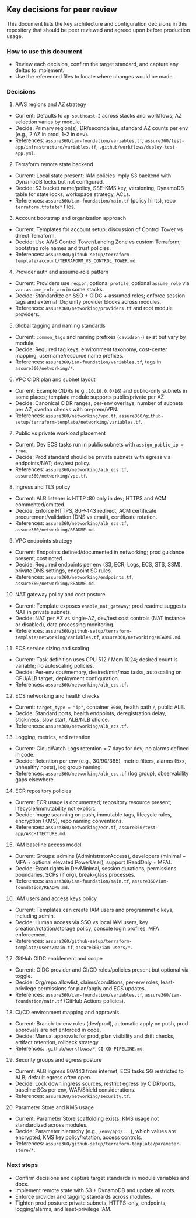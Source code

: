 ## Key decisions for peer review

This document lists the key architecture and configuration decisions in this repository that should be peer reviewed and agreed upon before production usage.

### How to use this document
- Review each decision, confirm the target standard, and capture any deltas to implement.
- Use the referenced files to locate where changes would be made.

### Decisions

1) AWS regions and AZ strategy
- Current: Defaults to `ap-southeast-2` across stacks and workflows; AZ selection varies by module.
- Decide: Primary region(s), DR/secondaries, standard AZ counts per env (e.g., 2 AZ in prod, 1–2 in dev).
- References: `assure360/iam-foundation/variables.tf`, `assure360/test-app/infrastructure/variables.tf`, `.github/workflows/deploy-test-app.yml`.

2) Terraform remote state backend
- Current: Local state present; IAM policies imply S3 backend with DynamoDB locks but not configured.
- Decide: S3 bucket name/policy, SSE-KMS key, versioning, DynamoDB table for state locks, workspace strategy, ACLs.
- References: `assure360/iam-foundation/main.tf` (policy hints), repo `terraform.tfstate*` files.

3) Account bootstrap and organization approach
- Current: Templates for account setup; discussion of Control Tower vs direct Terraform.
- Decide: Use AWS Control Tower/Landing Zone vs custom Terraform; bootstrap role names and trust policies.
- References: `assure360/github-setup/terraform-template/account/TERRAFORM_VS_CONTROL_TOWER.md`.

4) Provider auth and assume-role pattern
- Current: Providers use `region`, optional `profile`, optional `assume_role` via `var.assume_role_arn` in some stacks.
- Decide: Standardize on SSO + OIDC + assumed roles; enforce session tags and external IDs; unify provider blocks across modules.
- References: `assure360/networking/providers.tf` and root module providers.

5) Global tagging and naming standards
- Current: `common_tags` and naming prefixes (`davidson-`) exist but vary by module.
- Decide: Required tag keys, environment taxonomy, cost-center mapping, username/resource name prefixes.
- References: `assure360/iam-foundation/variables.tf`, tags in `assure360/networking/*`.

6) VPC CIDR plan and subnet layout
- Current: Example CIDRs (e.g., `10.10.0.0/16`) and public-only subnets in some places; template module supports public/private per AZ.
- Decide: Canonical CIDR ranges, per-env overlays, number of subnets per AZ, overlap checks with on‑prem/VPN.
- References: `assure360/networking/vpc.tf`, `assure360/github-setup/terraform-template/networking/variables.tf`.

7) Public vs private workload placement
- Current: Dev ECS tasks run in public subnets with `assign_public_ip = true`.
- Decide: Prod standard should be private subnets with egress via endpoints/NAT; dev/test policy.
- References: `assure360/networking/alb_ecs.tf`, `assure360/networking/vpc.tf`.

8) Ingress and TLS policy
- Current: ALB listener is HTTP :80 only in dev; HTTPS and ACM commented/omitted.
- Decide: Enforce HTTPS, 80→443 redirect, ACM certificate procurement/validation (DNS vs email), certificate rotation.
- References: `assure360/networking/alb_ecs.tf`, `assure360/networking/README.md`.

9) VPC endpoints strategy
- Current: Endpoints defined/documented in networking; prod guidance present; cost noted.
- Decide: Required endpoints per env (S3, ECR, Logs, ECS, STS, SSM), private DNS settings, endpoint SG rules.
- References: `assure360/networking/endpoints.tf`, `assure360/networking/README.md`.

10) NAT gateway policy and cost posture
- Current: Template exposes `enable_nat_gateway`; prod readme suggests NAT in private subnets.
- Decide: NAT per AZ vs single-AZ, dev/test cost controls (NAT instance or disabled), data processing monitoring.
- References: `assure360/github-setup/terraform-template/networking/variables.tf`, `assure360/networking/README.md`.

11) ECS service sizing and scaling
- Current: Task definition uses CPU 512 / Mem 1024; desired count is variable; no autoscaling policies.
- Decide: Per-env cpu/memory, desired/min/max tasks, autoscaling on CPU/ALB target, deployment configuration.
- References: `assure360/networking/alb_ecs.tf`.

12) ECS networking and health checks
- Current: `target_type = "ip"`, container `8080`, health path `/`, public ALB.
- Decide: Standard ports, health endpoints, deregistration delay, stickiness, slow start, ALB/NLB choice.
- References: `assure360/networking/alb_ecs.tf`.

13) Logging, metrics, and retention
- Current: CloudWatch Logs retention = 7 days for dev; no alarms defined in code.
- Decide: Retention per env (e.g., 30/90/365), metric filters, alarms (5xx, unhealthy hosts), log group naming.
- References: `assure360/networking/alb_ecs.tf` (log group), observability gaps elsewhere.

14) ECR repository policies
- Current: ECR usage is documented; repository resource present; lifecycle/immutability not explicit.
- Decide: Image scanning on push, immutable tags, lifecycle rules, encryption (KMS), repo naming conventions.
- References: `assure360/networking/ecr.tf`, `assure360/test-app/ARCHITECTURE.md`.

15) IAM baseline access model
- Current: Groups: admins (AdministratorAccess), developers (minimal + MFA + optional elevated PowerUser), support (ReadOnly + MFA).
- Decide: Exact rights in DevMinimal, session durations, permissions boundaries, SCPs (if org), break-glass processes.
- References: `assure360/iam-foundation/main.tf`, `assure360/iam-foundation/README.md`.

16) IAM users and access keys policy
- Current: Templates can create IAM users and programmatic keys, including admin.
- Decide: Human access via SSO vs local IAM users, key creation/rotation/storage policy, console login profiles, MFA enforcement.
- References: `assure360/github-setup/terraform-template/users/main.tf`, `assure360/iam-users/*`.

17) GitHub OIDC enablement and scope
- Current: OIDC provider and CI/CD roles/policies present but optional via toggle.
- Decide: Org/repo allowlist, claims/conditions, per-env roles, least-privilege permissions for plan/apply and ECS updates.
- References: `assure360/iam-foundation/variables.tf`, `assure360/iam-foundation/main.tf` (GitHub Actions policies).

18) CI/CD environment mapping and approvals
- Current: Branch-to-env rules (dev/prod), automatic apply on push, prod approvals are not enforced in code.
- Decide: Manual approvals for prod, plan visibility and drift checks, artifact retention, rollback strategy.
- References: `.github/workflows/*`, `CI-CD-PIPELINE.md`.

19) Security groups and egress posture
- Current: ALB ingress 80/443 from internet; ECS tasks SG restricted to ALB; default egress often open.
- Decide: Lock down ingress sources, restrict egress by CIDR/ports, baseline SGs per env, WAF/Shield considerations.
- References: `assure360/networking/security.tf`.

20) Parameter Store and KMS usage
- Current: Parameter Store scaffolding exists; KMS usage not standardized across modules.
- Decide: Parameter hierarchy (e.g., `/env/app/...`), which values are encrypted, KMS key policy/rotation, access controls.
- References: `assure360/github-setup/terraform-template/parameter-store/*`.

### Next steps
- Confirm decisions and capture target standards in module variables and docs.
- Implement remote state with S3 + DynamoDB and update all roots.
- Enforce provider and tagging standards across modules.
- Tighten prod posture: private subnets, HTTPS-only, endpoints, logging/alarms, and least-privilege IAM.



